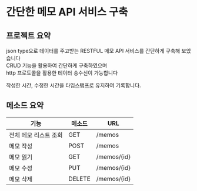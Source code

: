 간단한 메모 API 서비스 구축  
===
프로젝트 요약
---
json type으로 데이터를 주고받는 RESTFUL 메모 API 서비스를 간단하게 구축해 보았습니다  
CRUD 기능을 활용하여 간단하게 구축하였으며  
http 프로토콜을 활용한 테이터 송수신이 가능합니다  
  
작성한 시간, 수정한 시간을 타임스탬프로 유지하여 기록합니다.
  
메소드 요약
---

| 기능 | 메소드 | URL |
| --- | --- | --- |
| 전체 메모 리스트 조회 | GET | /memos |
| 메모 작성 | POST | /memos |
| 메모 읽기 | GET | /memos/{id} |
| 메모 수정 | PUT | /memos/{id} |
| 메모 삭제 | DELETE | /memos/{id} |

